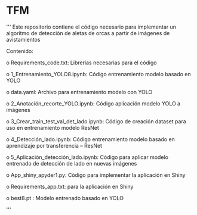 # TFM

'''
Este repositorio contiene el código necesario para implementar un algoritmo de detección de aletas de orcas a partir de imágenes de avistamientos

Contenido: 

o	Requirements_code.txt: Librerías necesarias para el código

o	1_Entrenamiento_YOLO8.ipynb: Código entrenamiento modelo basado en YOLO

o	data.yaml: Archivo para entrenamiento modelo con YOLO

o	2_Anotación_recorte_YOLO.ipynb: Código aplicación modelo YOLO a imágenes

o	3_Crear_train_test_val_det_lado.ipynb: Código de creación dataset para uso en entrenamiento modelo ResNet

o	4_Detección_lado.ipynb: Código entrenamiento modelo basado en aprendizaje por transferencia – ResNet

o	5_Aplicación_detección_lado.ipynb: Código para aplicar modelo entrenado de detección de lado en nuevas imágenes

o	App_shiny_apyder1.py: Código para implementar la aplicación en Shiny

o	Requirements_app.txt:  para la aplicación en Shiny

o	best8.pt : Modelo entrenado basado en YOLO


'''
